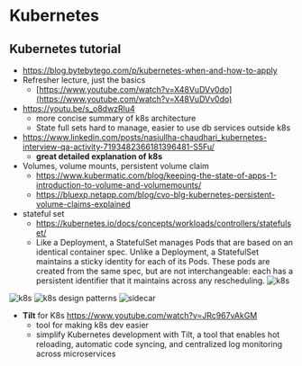 # Kubernetes

## Kubernetes tutorial
- https://blog.bytebytego.com/p/kubernetes-when-and-how-to-apply
- Refresher lecture, just the basics
	- [https://www.youtube.com/watch?v=X48VuDVv0do](https://www.youtube.com/watch?v=X48VuDVv0do)
- https://youtu.be/s_o8dwzRlu4
	- more concise summary of k8s architecture
	- State full sets hard to manage, easier to use db services outside k8s
- https://www.linkedin.com/posts/nasiullha-chaudhari_kubernetes-interview-qa-activity-7193482366181396481-S5Fu/
	- ****great detailed explanation of k8s****
- Volumes, volume mounts, persistent volume claim
	- https://www.kubermatic.com/blog/keeping-the-state-of-apps-1-introduction-to-volume-and-volumemounts/
	- https://bluexp.netapp.com/blog/cvo-blg-kubernetes-persistent-volume-claims-explained
- stateful set
	- https://kubernetes.io/docs/concepts/workloads/controllers/statefulset/
 	- Like a Deployment, a StatefulSet manages Pods that are based on an identical container spec. Unlike a Deployment, a StatefulSet maintains a sticky identity for each of its Pods. These pods are created from the same spec, but are not interchangeable: each has a persistent identifier that it maintains across any rescheduling.
![k8s](https://github.com/user-attachments/assets/d52956f5-8b7a-4f4c-bbd2-4e4a0744f46c)

![k8s](https://github.com/huang-pan/modern-data-stack-2023/assets/10567714/f932b21f-e33f-45d3-811a-0df5e3d610bb)
![k8s design patterns](https://github.com/user-attachments/assets/c5683ab0-7eba-41d0-b409-1527898b9805)
![sidecar](https://github.com/user-attachments/assets/5d50f8b0-3aa2-423e-b48b-cf59e362cdc0)


- ****Tilt**** for K8s https://www.youtube.com/watch?v=JRc967vAkGM
	- tool for making k8s dev easier
 	- simplify Kubernetes development with Tilt, a tool that enables hot reloading, automatic code syncing, and centralized log monitoring across microservices
